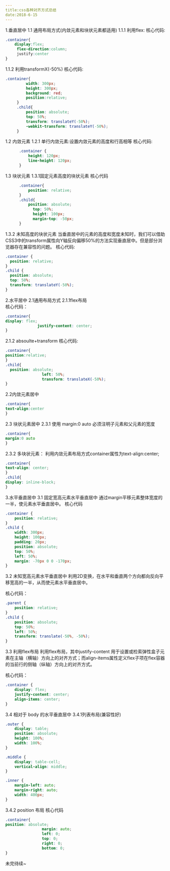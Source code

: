```yaml
---
title:css各种对齐方式总结
date:2018-6-15
---
```

1.垂直居中
1.1 通用布局方式(内敛元素和块状元素都适用) 
    1.1.1 利用flex:
    核心代码:
```css
.container{
    display:flex;
     flex-direction:column;
     justify:center
}
```
   1.1.2 利用transformX(-50%)
   核心代码:
   ```css
.container{
            width: 300px;
            height: 300px;
            background: red;
            position:relative;
        }
        .child{
            position: absolute;
            top: 50%;
            transform: translateY(-50%);
            -webkit-transform: translateY(-50%);
        }
```
   
   
1.2 内敛元素
  1.2.1 单行内敛元素:设置内敛元素的高度和行高相等
      核心代码:
```css
      .container {
          height: 120px;
          line-height: 120px;
      }
```


1.3 块状元素
  1.3.1固定元素高度的块状元素
  核心代码
  ```css
        .container{
            position: relative;
        }
        .child{
            position: absolute;
              top: 50%;
              height: 100px;
              margin-top: -50px; 
        }
```
  1.3.2 未知高度的块状元素
  当垂直居中的元素的高度和宽度未知时，我们可以借助CSS3中的transform属性向Y轴反向偏移50%的方法实现垂直居中。但是部分浏览器存在兼容性的问题。
  核心代码:
  ```css
.container {
    position: relative;
}
.child {
    position: absolute;
    top: 50%;
    transform: translateY(-50%);
}
```
 
2.水平居中
2.1通用布局方式
  2.1.1flex布局         
   核心代码：
```css
.container{
display: flex;  
              justify-content: center;
}
```
2.1.2 absoulte+transform
  核心代码:
```css
.container{
position:relative;
}
.child{
  position: absolute;
                left: 50%;
                transform: translateX(-50%);
}

```

2.2内敛元素居中
```css
.container{
text-align:center
}
```
2.3 块状元素居中
2.3.1 使用 margin:0 auto 必须注明子元素和父元素的宽度
```css
.container{
margin:0 auto
}
```
2.3.2
   多块状元素：
   利用内敛元素布局方式container属性为text-align:center;
   ```css
.container{
text-align: center;
}
.child{
display: inline-block;
}

```
3.水平垂直居中
3.1 固定宽高元素水平垂直居中
通过margin平移元素整体宽度的一半，使元素水平垂直居中。
核心代码
```css
.container {
    position: relative;
}
.child {
    width: 300px;
    height: 100px;
    padding: 20px;
    position: absolute;
    top: 50%;
    left: 50%;
    margin: -70px 0 0 -170px;
}

```
3.2 未知宽高元素水平垂直居中
利用2D变换，在水平和垂直两个方向都向反向平移宽高的一半，从而使元素水平垂直居中。

核心代码：

```css
.parent {
    position: relative;
}
.child {
    position: absolute;
    top: 50%;
    left: 50%;
    transform: translate(-50%, -50%);
}

```
3.3 利用flex布局
利用flex布局，其中justify-content 用于设置或检索弹性盒子元素在主轴（横轴）方向上的对齐方式；而align-items属性定义flex子项在flex容器的当前行的侧轴（纵轴）方向上的对齐方式。

核心代码：
```css
.container {
    display: flex;
    justify-content: center;
    align-items: center;
}

```
3.4 相对于 body 的水平垂直居中
3.4.1列表布局(兼容性好)
```css
.outer {
    display: table;
    position: absolute;
    height: 100%;
    width: 100%;
}

.middle {
    display: table-cell;
    vertical-align: middle;
}

.inner {
    margin-left: auto;
    margin-right: auto; 
    width: 400px;
}
```
3.4.2 position 布局
核心代码
```css
.container{
position: absolute;
				margin: auto;
				left: 0;
				top: 0;
				right: 0;
				bottom: 0;
}
```

未完待续~

